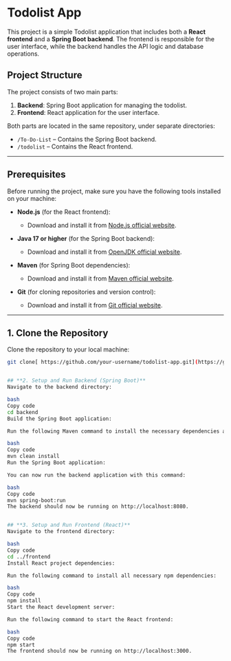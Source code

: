 # Todolist App

This project is a simple Todolist application that includes both a **React frontend** and a **Spring Boot backend**. The frontend is responsible for the user interface, while the backend handles the API logic and database operations.

## **Project Structure**

The project consists of two main parts:

1. **Backend**: Spring Boot application for managing the todolist.
2. **Frontend**: React application for the user interface.

Both parts are located in the same repository, under separate directories:

- `/To-Do-List` – Contains the Spring Boot backend.
- `/todolist` – Contains the React frontend.

---

## **Prerequisites**

Before running the project, make sure you have the following tools installed on your machine:

- **Node.js** (for the React frontend):
  - Download and install it from [Node.js official website](https://nodejs.org/).

- **Java 17 or higher** (for the Spring Boot backend):
  - Download and install it from [OpenJDK official website](https://adoptopenjdk.net/).

- **Maven** (for Spring Boot dependencies):
  - Download and install it from [Maven official website](https://maven.apache.org/).

- **Git** (for cloning repositories and version control):
  - Download and install it from [Git official website](https://git-scm.com/).

---

## **1. Clone the Repository**

Clone the repository to your local machine:

```bash
git clone[ https://github.com/your-username/todolist-app.git](https://github.com/ShyamShu/todolist)


## **2. Setup and Run Backend (Spring Boot)**
Navigate to the backend directory:

bash
Copy code
cd backend
Build the Spring Boot application:

Run the following Maven command to install the necessary dependencies and build the project:

bash
Copy code
mvn clean install
Run the Spring Boot application:

You can now run the backend application with this command:

bash
Copy code
mvn spring-boot:run
The backend should now be running on http://localhost:8080.


## **3. Setup and Run Frontend (React)**
Navigate to the frontend directory:

bash
Copy code
cd ../frontend
Install React project dependencies:

Run the following command to install all necessary npm dependencies:

bash
Copy code
npm install
Start the React development server:

Run the following command to start the React frontend:

bash
Copy code
npm start
The frontend should now be running on http://localhost:3000.

